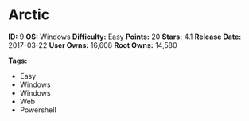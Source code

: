 # Arctic

**ID:** 9
**OS:** Windows
**Difficulty:** Easy
**Points:** 20
**Stars:** 4.1
**Release Date:** 2017-03-22
**User Owns:** 16,608
**Root Owns:** 14,580

**Tags:**
- Easy
- Windows
- Windows
- Web
- Powershell

